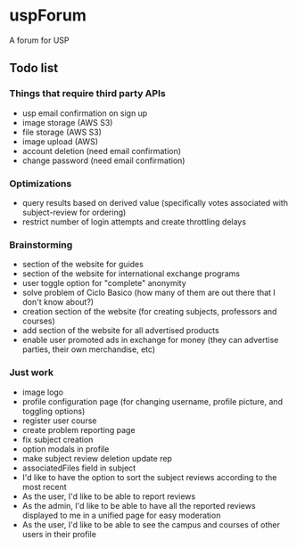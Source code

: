 # uspForum
A forum for USP

## Todo list

### Things that require third party APIs
- usp email confirmation on sign up
- image storage (AWS S3)
- file storage (AWS S3)
- image upload (AWS)
- account deletion (need email confirmation)
- change password (need email confirmation)

### Optimizations
- query results based on derived value (specifically votes associated with subject-review for ordering)
- restrict number of login attempts and create throttling delays

### Brainstorming
- section of the website for guides
- section of the website for international exchange programs
- user toggle option for "complete" anonymity
- solve problem of Ciclo Basico (how many of them are out there that I don't know about?)
- creation section of the website (for creating subjects, professors and courses)
- add section of the website for all advertised products
- enable user promoted ads in exchange for money (they can advertise parties, their own merchandise, etc)

### Just work
- image logo
- profile configuration page (for changing username, profile picture, and toggling options)
- register user course
- create problem reporting page
- fix subject creation
- option modals in profile
- make subject review deletion update rep
- associatedFiles field in subject
- I'd like to have the option to sort the subject reviews according to the most recent
- As the user, I'd like to be able to report reviews
- As the admin, I'd like to be able to have all the reported reviews displayed to me in a unified page for easy 
moderation
- As the user, I'd like to be able to see the campus and courses of other users in their profile